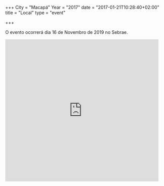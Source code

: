 +++
City = "Macapá"
Year = "2017"
date = "2017-01-21T10:28:40+02:00"
title = "Local"
type = "event"

+++

O evento ocorrerá dia 16 de Novembro de 2019 no Sebrae.

<iframe src="https://www.google.com/maps/embed?pb=!1m18!1m12!1m3!1d3989.8171686018613!2d-51.05931168464897!3d0.04353499996823967!2m3!1f0!2f0!3f0!3m2!1i1024!2i768!4f13.1!3m3!1m2!1s0x8d61e11f7dac077d%3A0x9e6627f95685b3ec!2sSebrae%20Amap%C3%A1!5e0!3m2!1spt-BR!2sbr!4v1567522698634!5m2!1spt-BR!2sbr" style="width: 600px; max-width: 96%; height: 450px; max-height: 95%; border: 0;" frameborder="0" allowfullscreen></iframe>
